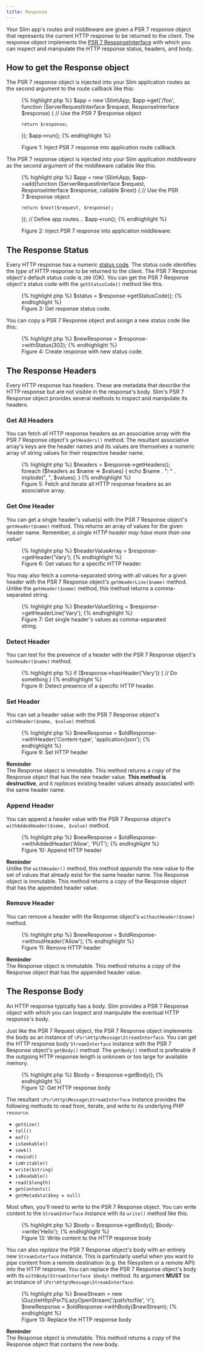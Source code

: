 ```yaml
---
title: Response
---
```


Your Slim app's routes and middleware are given a PSR 7 response object that
represents the current HTTP response to be returned to the client. The response
object implements the [PSR 7 ResponseInterface][psr7] with which you can
inspect and manipulate the HTTP response status, headers, and body.

[psr7]: http://www.php-fig.org/psr/psr-7/#3-2-1-psr-http-message-responseinterface

## How to get the Response object

The PSR 7 response object is injected into your Slim application routes as the
second argument to the route callback like this:

<figure>
{% highlight php %}
<?php
use Psr\Http\Message\ServerRequestInterface;
use Psr\Http\Message\ResponseInterface;

$app = new \Slim\App;
$app->get('/foo', function (ServerRequestInterface $request, ResponseInterface $response) {
    // Use the PSR 7 $response object

    return $response;
});
$app->run();
{% endhighlight %}
<figcaption>Figure 1: Inject PSR 7 response into application route callback.</figcaption>
</figure>

The PSR 7 response object is injected into your Slim application _middleware_
as the second argument of the middleware callable like this:

<figure>
{% highlight php %}
<?php
use Psr\Http\Message\ServerRequestInterface;
use Psr\Http\Message\ResponseInterface;

$app = new \Slim\App;
$app->add(function (ServerRequestInterface $request, ResponseInterface $response, callable $next) {
    // Use the PSR 7 $response object

    return $next($request, $response);
});
// Define app routes...
$app->run();
{% endhighlight %}
<figcaption>Figure 2: Inject PSR 7 response into application middleware.</figcaption>
</figure>

## The Response Status

Every HTTP response has a numeric [status code][statuscodes]. The status code
identifies the _type_ of HTTP response to be returned to the client. The PSR 7
Response object's default status code is `200` (OK). You can get the PSR 7
Response object's status code with the `getStatusCode()` method like this.

[statuscodes]: http://www.w3.org/Protocols/rfc2616/rfc2616-sec10.html

<figure>
{% highlight php %}
$status = $response->getStatusCode();
{% endhighlight %}
<figcaption>Figure 3: Get response status code.</figcaption>
</figure>

You can copy a PSR 7 Response object and assign a new status code like this:

<figure>
{% highlight php %}
$newResponse = $response->withStatus(302);
{% endhighlight %}
<figcaption>Figure 4: Create response with new status code.</figcaption>
</figure>

## The Response Headers

Every HTTP response has headers. These are metadata that describe the HTTP
response but are not visible in the response's body. Slim's PSR 7
Response object provides several methods to inspect and manipulate its headers.

### Get All Headers

You can fetch all HTTP response headers as an associative array with the PSR 7
Response object's `getHeaders()` method. The resultant associative array's keys
are the header names and its values are themselves a numeric array of string
values for their respective header name.

<figure>
{% highlight php %}
$headers = $response->getHeaders();
foreach ($headers as $name => $values) {
    echo $name . ": " . implode(", ", $values);
}
{% endhighlight %}
<figcaption>Figure 5: Fetch and iterate all HTTP response headers as an associative array.</figcaption>
</figure>

### Get One Header

You can get a single header's value(s) with the PSR 7 Response object's
`getHeader($name)` method. This returns an array of values for the given header
name. Remember, _a single HTTP header may have more than one value!_

<figure>
{% highlight php %}
$headerValueArray = $response->getHeader('Vary');
{% endhighlight %}
<figcaption>Figure 6: Get values for a specific HTTP header.</figcaption>
</figure>

You may also fetch a comma-separated string with all values for a given header
with the PSR 7 Response object's `getHeaderLine($name)` method. Unlike the
`getHeader($name)` method, this method returns a comma-separated string.

<figure>
{% highlight php %}
$headerValueString = $response->getHeaderLine('Vary');
{% endhighlight %}
<figcaption>Figure 7: Get single header's values as comma-separated string.</figcaption>
</figure>

### Detect Header

You can test for the presence of a header with the PSR 7 Response object's
`hasHeader($name)` method.

<figure>
{% highlight php %}
if ($response->hasHeader('Vary')) {
    // Do something
}
{% endhighlight %}
<figcaption>Figure 8: Detect presence of a specific HTTP header.</figcaption>
</figure>

### Set Header

You can set a header value with the PSR 7 Response object's
`withHeader($name, $value)` method.

<figure>
{% highlight php %}
$newResponse = $oldResponse->withHeader('Content-type', 'application/json');
{% endhighlight %}
<figcaption>Figure 9: Set HTTP header</figcaption>
</figure>

<div class="alert alert-info">
    <div><strong>Reminder</strong></div>
    <div>
        The Response object is immutable. This method returns a <em>copy</em> of
        the Response object that has the new header value. <strong>This method is
        destructive</strong>, and it <em>replaces</em> existing header
        values already associated with the same header name.
    </div>
</div>

### Append Header

You can append a header value with the PSR 7 Response object's
`withAddedHeader($name, $value)` method.

<figure>
{% highlight php %}
$newResponse = $oldResponse->withAddedHeader('Allow', 'PUT');
{% endhighlight %}
<figcaption>Figure 10: Append HTTP header</figcaption>
</figure>

<div class="alert alert-info">
    <div><strong>Reminder</strong></div>
    <div>
        Unlike the <code>withHeader()</code> method, this method <em>appends</em>
        the new value to the set of values that already exist for the same header
        name. The Response object is immutable. This method returns a
        <em>copy</em> of the Response object that has the appended header value.
    </div>
</div>

### Remove Header

You can remove a header with the Response object's `withoutHeader($name)` method.

<figure>
{% highlight php %}
$newResponse = $oldResponse->withoutHeader('Allow');
{% endhighlight %}
<figcaption>Figure 11: Remove HTTP header</figcaption>
</figure>

<div class="alert alert-info">
    <div><strong>Reminder</strong></div>
    <div>
        The Response object is immutable. This method returns a <em>copy</em>
        of the Response object that has the appended header value.
    </div>
</div>

## The Response Body

An HTTP response typically has a body. Slim provides a PSR 7 Response object
with which you can inspect and manipulate the eventual HTTP response's body.

Just like the PSR 7 Request object, the PSR 7 Response object implements
the body as an instance of `\Psr\Http\Message\StreamInterface`. You can get
the HTTP response body `StreamInterface` instance with the PSR 7 Response
object's `getBody()` method. The `getBody()` method is preferable if the
outgoing HTTP response length is unknown or too large for available memory.

<figure>
{% highlight php %}
$body = $response->getBody();
{% endhighlight %}
<figcaption>Figure 12: Get HTTP response body</figcaption>
</figure>

The resultant `\Psr\Http\Message\StreamInterface` instance provides the following
methods to read from, iterate, and write to its underlying PHP `resource`.

* `getSize()`
* `tell()`
* `eof()`
* `isSeekable()`
* `seek()`
* `rewind()`
* `isWritable()`
* `write($string)`
* `isReadable()`
* `read($length)`
* `getContents()`
* `getMetadata($key = null)`

Most often, you'll need to write to the PSR 7 Response object. You can write
content to the `StreamInterface` instance with its `write()` method like this:

<figure>
{% highlight php %}
$body = $response->getBody();
$body->write('Hello');
{% endhighlight %}
<figcaption>Figure 13: Write content to the HTTP response body</figcaption>
</figure>

You can also _replace_ the PSR 7 Response object's body with an entirely new
`StreamInterface` instance. This is particularly useful when you want to pipe
content from a remote destination (e.g. the filesystem or a remote API) into
the HTTP response. You can replace the PSR 7 Response object's body with
its `withBody(StreamInterface $body)` method. Its argument **MUST** be an
instance of `\Psr\Http\Message\StreamInterface`.

<figure>
{% highlight php %}
$newStream = new \GuzzleHttp\Psr7\LazyOpenStream('/path/to/file', 'r');
$newResponse = $oldResponse->withBody($newStream);
{% endhighlight %}
<figcaption>Figure 13: Replace the HTTP response body</figcaption>
</figure>

<div class="alert alert-info">
    <div><strong>Reminder</strong></div>
    <div>
        The Response object is immutable. This method returns a <em>copy</em>
        of the Response object that contains the new body.
    </div>
</div>
